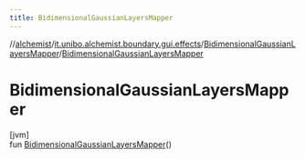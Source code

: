 ```yaml
---
title: BidimensionalGaussianLayersMapper
---
```

//[alchemist](../../../index.html)/[it.unibo.alchemist.boundary.gui.effects](../index.html)/[BidimensionalGaussianLayersMapper](index.html)/[BidimensionalGaussianLayersMapper](-bidimensional-gaussian-layers-mapper.html)



# BidimensionalGaussianLayersMapper



[jvm]\
fun [BidimensionalGaussianLayersMapper](-bidimensional-gaussian-layers-mapper.html)()




